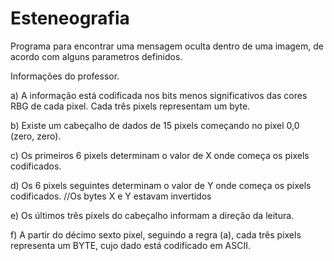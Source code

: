 # Esteneografia
Programa para encontrar uma mensagem oculta dentro de uma imagem, de acordo com alguns parametros definidos. 

Informações do professor. 

  a) A informação está codificada nos bits menos significativos das cores RBG de cada pixel. Cada três pixels representam um byte.

b) Existe um cabeçalho de dados de 15 pixels começando no pixel 0,0 (zero, zero).

c) Os primeiros 6 pixels determinam o valor de X onde começa os pixels codificados.

d) Os 6 pixels seguintes determinam o valor de Y onde começa os pixels codificados.  //Os bytes X e Y estavam invertidos 

e) Os últimos três pixels do cabeçalho informam a direção da leitura.

f) A partir do décimo sexto pixel, seguindo a regra (a),  cada três pixels representa um BYTE, cujo dado está codificado em ASCII.
